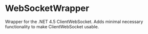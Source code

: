 # WebSocketWrapper
Wrapper for the .NET 4.5 ClientWebSocket. Adds minimal necessary functionality to make ClientWebSocket usable.
